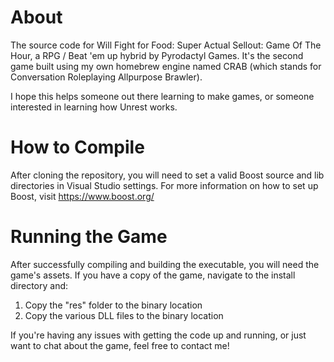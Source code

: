 # About
The source code for Will Fight for Food: Super Actual Sellout: Game Of The Hour, a RPG / Beat 'em up hybrid by Pyrodactyl Games. 
It's the second game built using my own homebrew engine named CRAB (which stands for Conversation Roleplaying Allpurpose Brawler).

I hope this helps someone out there learning to make games, or someone interested in learning how Unrest works.

# How to Compile
After cloning the repository, you will need to set a valid Boost source and lib directories in Visual Studio settings. 
For more information on how to set up Boost, visit https://www.boost.org/

# Running the Game

After successfully compiling and building the executable, you will need the game's assets. 
If you have a copy of the game, navigate to the install directory and:
1. Copy the "res" folder to the binary location
2. Copy the various DLL files to the binary location

If you're having any issues with getting the code up and running, or just want to chat about the game, feel free to contact me!
